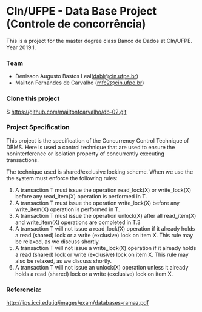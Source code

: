 # CIn/UFPE - Data Base Project (Controle de concorrência)
This is a project for the master degree class Banco de Dados at CIn/UFPE. Year 2019.1.

### Team
* Denisson Augusto Bastos Leal(dabl@cin.ufpe.br)
* Mailton Fernandes de Carvalho (mfc2@cin.ufpe.br)

### Clone this project
$ https://github.com/mailtonfcarvalho/db-02.git

### Project Specification

This project is the specification of the Concurrency Control Technique of DBMS. Here is used a control technique that are used to ensure the noninterference or isolation property of concurrently executing transactions.

The technique used is shared/exclusive locking scheme. When we use the the system must enforce the following rules:

1. A transaction T must issue the operation read_lock(X) or write_lock(X) before any read_item(X) operation is performed in T.
2. A transaction T must issue the operation write_lock(X) before any write_item(X) operation is performed in T.
3. A transaction T must issue the operation unlock(X) after all read_item(X) and write_item(X) operations are completed in T.3
4. A transaction T will not issue a read_lock(X) operation if it already holds a read (shared) lock or a write (exclusive) lock on item X. This rule may be relaxed, as we discuss shortly.
5. A transaction T will not issue a write_lock(X) operation if it already holds a read (shared) lock or write (exclusive) lock on item X. This rule may also be relaxed, as we discuss shortly.
6. A transaction T will not issue an unlock(X) operation unless it already holds a read (shared) lock or a write (exclusive) lock on item X.

### Referencia: 
http://iips.icci.edu.iq/images/exam/databases-ramaz.pdf
